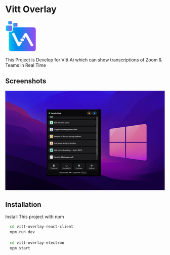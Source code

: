
# Vitt Overlay 

<span>
<img src="/project-screenshots/vitt-logo.png" width="98" height="98">
</span>

This Project is Develop for Vitt Ai which can show transcriptions of Zoom & Teams in Real Time 


## Screenshots

<img src="/project-screenshots/overlay-ui-2.PNG" width="100%" height="80%">


## Installation

Install This project with npm

```bash
  cd vitt-overlay-react-client
  npm run dev
  
  cd vitt-overlay-electron
  npm start
  
```
    